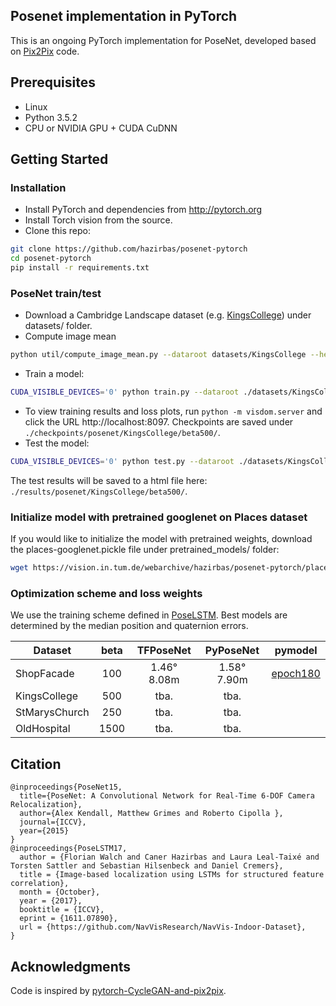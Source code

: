 ## Posenet implementation in PyTorch
This is an ongoing PyTorch implementation for PoseNet, developed based on [Pix2Pix](https://github.com/junyanz/pytorch-CycleGAN-and-pix2pix) code.

## Prerequisites
- Linux
- Python 3.5.2
- CPU or NVIDIA GPU + CUDA CuDNN

## Getting Started
### Installation
- Install PyTorch and dependencies from http://pytorch.org
- Install Torch vision from the source.
- Clone this repo:
```bash
git clone https://github.com/hazirbas/posenet-pytorch
cd posenet-pytorch
pip install -r requirements.txt
```

### PoseNet train/test
- Download a Cambridge Landscape dataset (e.g. [KingsCollege](http://mi.eng.cam.ac.uk/projects/relocalisation/#dataset)) under datasets/ folder.
- Compute image mean
```bash
python util/compute_image_mean.py --dataroot datasets/KingsCollege --height 256 --width 455
```
- Train a model:
```bash
CUDA_VISIBLE_DEVICES='0' python train.py --dataroot ./datasets/KingsCollege --name posenet/KingsCollege/beta500 --beta 500 --niter 400
```
- To view training results and loss plots, run `python -m visdom.server` and click the URL http://localhost:8097. Checkpoints are saved under `./checkpoints/posenet/KingsCollege/beta500/`.
- Test the model:
```bash
CUDA_VISIBLE_DEVICES='0' python test.py --dataroot ./datasets/KingsCollege --name posenet/KingsCollege/beta500
```
The test results will be saved to a html file here: `./results/posenet/KingsCollege/beta500/`.

### Initialize model with pretrained googlenet on Places dataset
If you would like to initialize the model with pretrained weights, download the places-googlenet.pickle file under pretrained_models/ folder:
``` bash
wget https://vision.in.tum.de/webarchive/hazirbas/posenet-pytorch/places-googlenet.pickle
```
### Optimization scheme and loss weights
We use the training scheme defined in [PoseLSTM](https://arxiv.org/abs/1611.07890). Best models are determined by the median position and quaternion errors.

| Dataset       | beta | TFPoseNet | PyPoseNet | pymodel |
| ------------- |:----:| :----: | :----: | :----: |
| ShopFacade    | 100  | 1.46° 8.08m | 1.58° 7.90m | [epoch180](https://vision.in.tum.de/webarchive/hazirbas/posenet-pytorch/ShopFacade.zip) |
| KingsCollege  | 500  | tba. | tba. |
| StMarysChurch | 250  | tba. | tba. |
| OldHospital   | 1500 | tba. | tba. |

## Citation
```
@inproceedings{PoseNet15,
  title={PoseNet: A Convolutional Network for Real-Time 6-DOF Camera Relocalization},
  author={Alex Kendall, Matthew Grimes and Roberto Cipolla },
  journal={ICCV},
  year={2015}
}
@inproceedings{PoseLSTM17,
  author = {Florian Walch and Caner Hazirbas and Laura Leal-Taixé and Torsten Sattler and Sebastian Hilsenbeck and Daniel Cremers},
  title = {Image-based localization using LSTMs for structured feature correlation},
  month = {October},
  year = {2017},
  booktitle = {ICCV},
  eprint = {1611.07890},
  url = {https://github.com/NavVisResearch/NavVis-Indoor-Dataset},
}
```
## Acknowledgments
Code is inspired by [pytorch-CycleGAN-and-pix2pix]((https://github.com/junyanz/pytorch-CycleGAN-and-pix2pix)).
